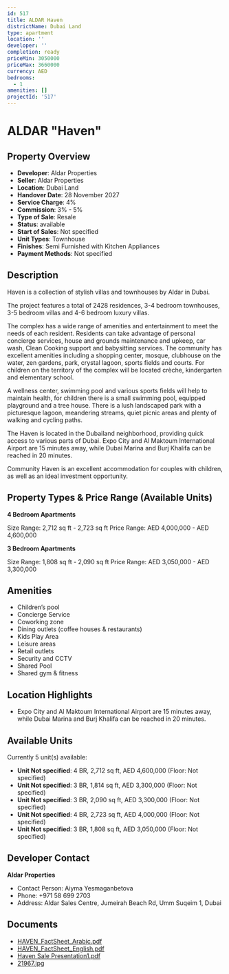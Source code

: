 ```yaml
---
id: 517
title: ALDAR Haven
districtName: Dubai Land
type: apartment
location: ''
developer: ''
completion: ready
priceMin: 3050000
priceMax: 3660000
currency: AED
bedrooms:
  - 1
amenities: []
projectId: '517'
---
```


# ALDAR "Haven"

## Property Overview
- **Developer**: Aldar Properties
- **Seller**: Aldar Properties
- **Location**: Dubai Land
- **Handover Date**: 28 November 2027
- **Service Charge**: 4%
- **Commission**: 3% - 5%
- **Type of Sale**: Resale
- **Status**: available
- **Start of Sales**: Not specified
- **Unit Types**: Townhouse
- **Finishes**: Semi Furnished with Kitchen Appliances
- **Payment Methods**: Not specified

## Description
Haven is a collection of stylish villas and townhouses by Aldar in Dubai.

 The project features a total of 2428 residences, 3-4 bedroom townhouses, 3-5 bedroom villas and 4-6 bedroom luxury villas.

 The complex has a wide range of amenities and entertainment to meet the needs of each resident. Residents can take advantage of personal concierge services, house and grounds maintenance and upkeep, car wash, Clean Cooking support and babysitting services. The community has excellent amenities including a shopping center, mosque, clubhouse on the water, zen gardens, park, crystal lagoon, sports fields and courts. For children on the territory of the complex will be located crèche, kindergarten and elementary school.

A wellness center, swimming pool and various sports fields will help to maintain health, for children there is a small swimming pool, equipped playground and a tree house. There is a lush landscaped park with a picturesque lagoon, meandering streams, quiet picnic areas and plenty of walking and cycling paths. 

 The Haven is located in the Dubailand neighborhood, providing quick access to various parts of Dubai. Expo City and Al Maktoum International Airport are 15 minutes away, while Dubai Marina and Burj Khalifa can be reached in 20 minutes.

 Community Haven is an excellent accommodation for couples with children, as well as an ideal investment opportunity.

## Property Types & Price Range (Available Units)
**4 Bedroom Apartments**

Size Range: 2,712 sq ft - 2,723 sq ft
Price Range: AED 4,000,000 - AED 4,600,000

**3 Bedroom Apartments**

Size Range: 1,808 sq ft - 2,090 sq ft
Price Range: AED 3,050,000 - AED 3,300,000

## Amenities
- Children’s pool
- Concierge Service
- Coworking zone
- Dining outlets  (coffee houses & restaurants)
- Kids Play Area
- Leisure areas
- Retail outlets
- Security and CCTV
- Shared Pool
- Shared gym & fitness

## Location Highlights
- Expo City and Al Maktoum International Airport are 15 minutes away, while Dubai Marina and Burj Khalifa can be reached in 20 minutes.

## Available Units
Currently 5 unit(s) available:
- **Unit Not specified**: 4 BR, 2,712 sq ft, AED 4,600,000 (Floor: Not specified)
- **Unit Not specified**: 3 BR, 1,814 sq ft, AED 3,300,000 (Floor: Not specified)
- **Unit Not specified**: 3 BR, 2,090 sq ft, AED 3,300,000 (Floor: Not specified)
- **Unit Not specified**: 4 BR, 2,723 sq ft, AED 4,000,000 (Floor: Not specified)
- **Unit Not specified**: 3 BR, 1,808 sq ft, AED 3,050,000 (Floor: Not specified)

## Developer Contact
**Aldar Properties**
- Contact Person: Aiyma Yesmaganbetova
- Phone: +971 58 699 2703
- Address: Aldar Sales Centre, Jumeirah Beach Rd, Umm Suqeim 1, Dubai

## Documents
- [HAVEN_FactSheet_Arabic.pdf](https://cdn.geniemap.net/2023/10/28/wR8x7k0dpW2Yk2Sly1rvZVdDSKsd30DuYDSYPg9b.pdf)
- [HAVEN_FactSheet_English.pdf](https://cdn.geniemap.net/2023/10/28/Lonkgz9uZa3o1bZWzTboDi0USN4OieOI9u0KeLfV.pdf)
- [Haven Sale Presentation1.pdf](https://cdn.geniemap.net/2023/10/28/p0AeieGkCeSFVHqumJegQsPIX8UBFAAgcuMM01MR.pdf)
- [21967.jpg](https://cdn.geniemap.net/2024/09/18/NMZP122mTLvjejPhJ5KMhaVQFdQjRSEhTXkcpKj6.jpg)
